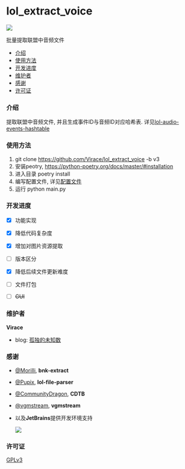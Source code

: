 # lol_extract_voice
![](https://img.shields.io/badge/python-%3E%3D3.10-blue)

批量提取联盟中音频文件


- [介绍](#介绍)
- [使用方法](#使用方法)
- [开发进度](#开发进度)
- [维护者](#维护者)
- [感谢](#感谢)
- [许可证](#许可证)


### 介绍
提取联盟中音频文件, 并且生成事件ID与音频ID对应哈希表. 详见[lol-audio-events-hashtable](https://github.com/Virace/lol-audio-events-hashtable)

### 使用方法
1. git clone https://github.com/Virace/lol_extract_voice -b v3
2. 安装peotry, https://python-poetry.org/docs/master/#installation
3. 进入目录 poetry install
4. 编写配置文件, 详见[配置文件](config.py)
5. 运行 python main.py

### 开发进度
- [x] 功能实现
- [x] 降低代码复杂度
- [x] 增加对图片资源提取
- [ ] 版本区分
- [x] 降低后续文件更新难度
- [ ] 文件打包
- [ ] ~~GUI~~



### 维护者
**Virace**
- blog: [孤独的未知数](https://x-item.com)

### 感谢
- [@Morilli](https://github.com/Morilli/bnk-extract), **bnk-extract**
- [@Pupix](https://github.com/Pupix/lol-file-parser), **lol-file-parser**
- [@CommunityDragon](https://github.com/CommunityDragon/CDTB), **CDTB** 
- [@vgmstream](https://github.com/vgmstream/vgmstream), **vgmstream**

- 以及**JetBrains**提供开发环境支持
  
  <a href="https://www.jetbrains.com/?from=kratos-pe" target="_blank"><img src="https://cdn.jsdelivr.net/gh/virace/kratos-pe@main/jetbrains.svg"></a>

### 许可证

[GPLv3](LICENSE)
